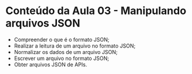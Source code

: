 # Conteúdo da Aula 03 - Manipulando arquivos JSON

- Compreender o que é o formato JSON;
- Realizar a leitura de um arquivo no formato JSON;
- Normalizar os dados de um arquivo JSON;
- Escrever um arquivo no formato JSON;
- Obter arquivos JSON de APIs.
